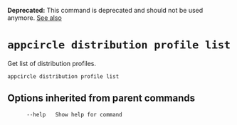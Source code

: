 **Deprecated:** This command is deprecated and should not be used anymore. [See also](/docs/migration-guides/2.0-to-2.x.md) 

# `appcircle distribution profile list`

Get list of distribution profiles.

```plaintext
appcircle distribution profile list
```

## Options inherited from parent commands

```plaintext
      --help   Show help for command
```
